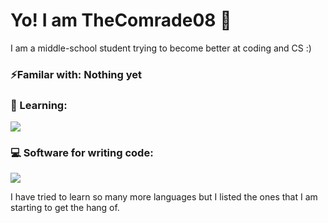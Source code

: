 # Yo! I am TheComrade08 👋
I am a middle-school student trying to become better at coding and CS :)

### ⚡Familar with: Nothing yet
### 📖 Learning:
<img src="https://skillicons.dev/icons?i=cs,unity,py,coffeescript" />

### 💻 Software for writing code:
<img src="https://skillicons.dev/icons?i=vscode,visualstudio" />

I have tried to learn so many more languages but I listed the ones that I am starting to get the hang of.
